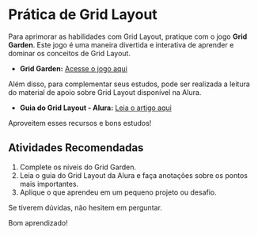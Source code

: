 # Prática de Grid Layout

Para aprimorar as habilidades com Grid Layout, pratique com o jogo **Grid Garden**. Este jogo é uma maneira divertida e interativa de aprender e dominar os conceitos de Grid Layout.

- **Grid Garden:** [Acesse o jogo aqui](https://cssgridgarden.com/)

Além disso, para complementar seus estudos, pode ser realizada a leitura do material de apoio sobre Grid Layout disponível na Alura.

- **Guia do Grid Layout - Alura:** [Leia o artigo aqui](https://www.alura.com.br/artigos/criando-layouts-com-css-grid-layout)

Aproveitem esses recursos e bons estudos!

## Atividades Recomendadas

1. Complete os níveis do Grid Garden.
2. Leia o guia do Grid Layout da Alura e faça anotações sobre os pontos mais importantes.
3. Aplique o que aprendeu em um pequeno projeto ou desafio.

Se tiverem dúvidas, não hesitem em perguntar.

Bom aprendizado!
